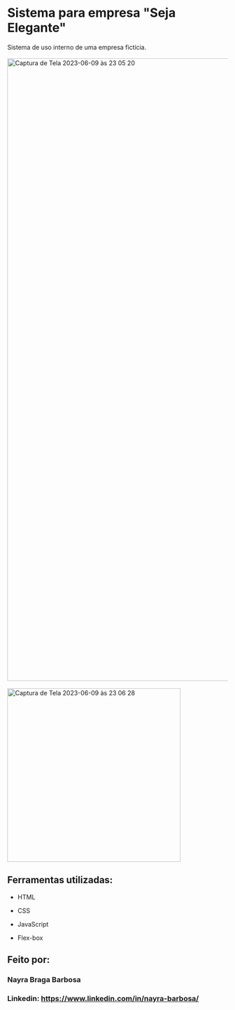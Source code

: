 # Sistema para empresa "Seja Elegante"
Sistema de uso interno de uma empresa fictícia.
<br>
<br>
<img width="1421" alt="Captura de Tela 2023-06-09 às 23 05 20" src="https://github.com/nayrabra/sistemaSejaDiferente/assets/102299426/7ae9c836-1968-4447-9f0f-2c7ca4cc5938">
<br>
<br>
<img width="396" alt="Captura de Tela 2023-06-09 às 23 06 28" src="https://github.com/nayrabra/sistemaSejaDiferente/assets/102299426/0b49a6ec-79aa-476d-89aa-6c0bf339ad5a">

## Ferramentas utilizadas:

* HTML

* CSS

* JavaScript

* Flex-box



## Feito por:

### Nayra Braga Barbosa

### Linkedin: https://www.linkedin.com/in/nayra-barbosa/
